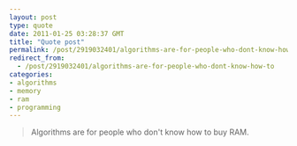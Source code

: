 ```yaml
---
layout: post
type: quote
date: 2011-01-25 03:28:37 GMT
title: "Quote post"
permalink: /post/2919032401/algorithms-are-for-people-who-dont-know-how-to
redirect_from: 
  - /post/2919032401/algorithms-are-for-people-who-dont-know-how-to
categories:
- algorithms
- memory
- ram
- programming
---
```

<blockquote>Algorithms are for people who don't know how to buy RAM.</blockquote>